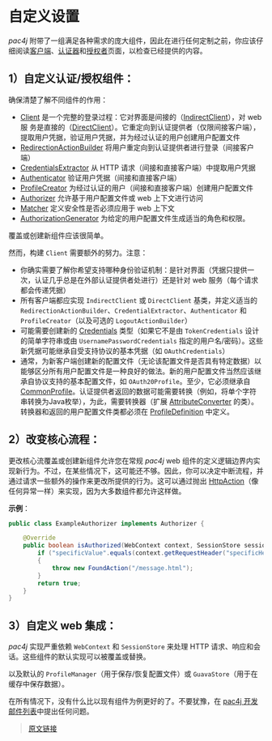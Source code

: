 # 自定义设置

*pac4j* 附带了一组满足各种需求的庞大组件，因此在进行任何定制之前，你应该仔细阅读[客户端](/v5.0/clients.html)、[认证器](/v5.0/authenticators.html)和[授权者](/v5.0/authorizers.html)页面，以检查已经提供的内容。

## 1）自定义认证/授权组件：

确保清楚了解不同组件的作用：

- [Client](https://github.com/pac4j/pac4j/blob/master/pac4j-core/src/main/java/org/pac4j/core/client/Client.java) 是一个完整的登录过程：它对界面是间接的（[IndirectClient](https://github.com/pac4j/pac4j/blob/master/pac4j-core/src/main/java/org/pac4j/core/client/IndirectClient.java)），对 web服 务是直接的（[DirectClient](https://github.com/pac4j/pac4j/blob/master/pac4j-core/src/main/java/org/pac4j/core/client/DirectClient.java)）。它重定向到认证提供者（仅限间接客户端），提取用户凭据，验证用户凭据，并为经过认证的用户创建用户配置文件
- [RedirectionActionBuilder](https://github.com/pac4j/pac4j/blob/master/pac4j-core/src/main/java/org/pac4j/core/redirect/RedirectionActionBuilder.java) 将用户重定向到认证提供者进行登录（间接客户端）
- [CredentialsExtractor](https://github.com/pac4j/pac4j/blob/master/pac4j-core/src/main/java/org/pac4j/core/credentials/extractor/CredentialsExtractor.java) 从 HTTP 请求（间接和直接客户端）中提取用户凭据
- [Authenticator](https://github.com/pac4j/pac4j/blob/master/pac4j-core/src/main/java/org/pac4j/core/credentials/authenticator/Authenticator.java) 验证用户凭据（间接和直接客户端）
- [ProfileCreator](https://github.com/pac4j/pac4j/blob/master/pac4j-core/src/main/java/org/pac4j/core/profile/creator/ProfileCreator.java) 为经过认证的用户（间接和直接客户端）创建用户配置文件
- [Authorizer](https://github.com/pac4j/pac4j/blob/master/pac4j-core/src/main/java/org/pac4j/core/authorization/authorizer/Authorizer.java) 允许基于用户配置文件或 web 上下文进行访问
- [Matcher](https://github.com/pac4j/pac4j/blob/master/pac4j-core/src/main/java/org/pac4j/core/matching/Matcher.java) 定义安全性是否必须应用于 web 上下文
- [AuthorizationGenerator](https://github.com/pac4j/pac4j/blob/master/pac4j-core/src/main/java/org/pac4j/core/authorization/generator/AuthorizationGenerator.java) 为给定的用户配置文件生成适当的角色和权限。

覆盖或创建新组件应该很简单。

然而，构建 `Client` 需要额外的努力。注意：

- 你确实需要了解你希望支持哪种身份验证机制：是针对界面（凭据只提供一次，认证几乎总是在外部认证提供者处进行）还是针对 web 服务（每个请求都会传递凭据）
- 所有客户端都应实现 `IndirectClient` 或 `DirectClient` 基类，并定义适当的 `RedirectionActionBuilder`、`CredentialExtractor`、`Authenticator` 和 `ProfileCreator`（以及可选的 `LogoutActionBuilder`）
- 可能需要创建新的 [Credentials](https://github.com/pac4j/pac4j/blob/master/pac4j-core/src/main/java/org/pac4j/core/credentials/Credentials.java) 类型（如果它不是由 `TokenCredentials` 设计的简单字符串或由 `UsernamePasswordCredentials` 指定的用户名/密码）。这些新凭据可能继承自受支持协议的基本凭据（如 `OAuthCredentials`）
- 通常，为新客户端创建新的配置文件（无论该配置文件是否具有特定数据）以能够区分所有用户配置文件是一种良好的做法。新的用户配置文件当然应该继承自协议支持的基本配置文件，如 `OAuth20Profile`。至少，它必须继承自 [CommonProfile](https://github.com/pac4j/pac4j/blob/master/pac4j-core/src/main/java/org/pac4j/core/profile/CommonProfile.java)。认证提供者返回的数据可能需要转换（例如，将单个字符串转换为Java枚举），为此，需要转换器（扩展 [AttributeConverter](https://github.com/pac4j/pac4j/blob/master/pac4j-core/src/main/java/org/pac4j/core/profile/converter/AttributeConverter.java) 的类）。转换器和返回的用户配置文件类都必须在 [ProfileDefinition](https://github.com/pac4j/pac4j/blob/master/pac4j-core/src/main/java/org/pac4j/core/profile/definition/ProfileDefinition.java) 中定义。

## 2）改变核心流程：

更改核心流覆盖或创建新组件允许您在常规 *pac4j* web 组件的定义逻辑边界内实现新行为。不过，在某些情况下，这可能还不够。因此，你可以决定中断流程，并通过请求一些额外的操作来更改所提供的行为。这可以通过抛出 [HttpAction](https://github.com/pac4j/pac4j/blob/master/pac4j-core/src/main/java/org/pac4j/core/exception/http/HttpAction.java)（像任何异常一样）来实现，因为大多数组件都允许这样做。

**示例**：

```java
public class ExampleAuthorizer implements Authorizer {

    @Override
    public boolean isAuthorized(WebContext context, SessionStore sessionStore, List<UserProfile> profiles) {
        if ("specificValue".equals(context.getRequestHeader("specificHeader")))
        {
            throw new FoundAction("/message.html");
        }
        return true;
    }
}
```

## 3）自定义 web 集成：

*pac4j* 实现严重依赖 `WebContext` 和 `SessionStore` 来处理 HTTP 请求、响应和会话。这些组件的默认实现可以被覆盖或替换。

以及默认的 `ProfileManager`（用于保存/恢复配置文件）或 `GuavaStore`（用于在缓存中保存数据）。

在所有情况下，没有什么比以现有组件为例更好的了。不要犹豫，在 [pac4j 开发邮件列表](https://groups.google.com/forum/?fromgroups#!forum/pac4j-dev)中提出任何问题。

> [原文链接](https://www.pac4j.org/5.0.x/docs/customizations.html)

